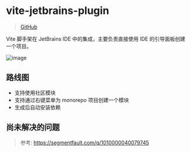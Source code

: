 # vite-jetbrains-plugin

> [GitHub](https://github.com/rxliuli/web-project-tools/tree/master/jetbrains-plugins/vite-jetbrains-plugin)

Vite 脚手架在 JetBrains IDE 中的集成，主要负责直接使用 IDE 的引导面板创建一个项目。

![image](https://user-images.githubusercontent.com/24560368/119949505-85906b00-bfcc-11eb-9cee-d1082f4923d0.png)

## 路线图

- 支持使用社区模块
- 支持通过右键菜单为 monorepo 项目创建一个模块
- 生成后自动安装依赖

## 尚未解决的问题

> 参考: <https://segmentfault.com/q/1010000040079745>
